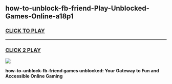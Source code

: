 
## how-to-unblock-fb-friend-Play-Unblocked-Games-Online-a18p1
<h3>
<a href="https://premium76.site?title=how-to-unblock-fb-friend&ref=25A">CLICK TO PLAY</a></h3>
<hr>

<h3>
<a href="https://premium76.site?title=how-to-unblock-fb-friend&ref=25A">CLICK 2 PLAY</a>
  
</h3>

<a href="https://premium76.site?title=how-to-unblock-fb-friend&ref=25A"><img src="https://clearcache.store/games.png"></a>


**how-to-unblock-fb-friend games unblocked: Your Gateway to Fun and Accessible Online Gaming**
